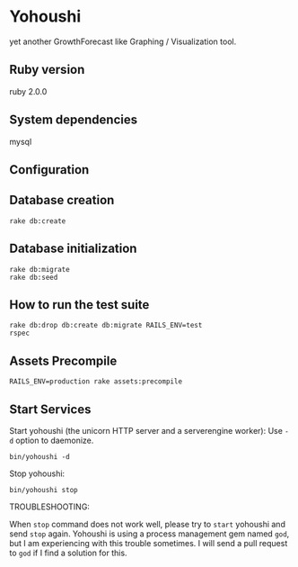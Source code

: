 # Yohoushi

yet another GrowthForecast like Graphing / Visualization tool.

## Ruby version

ruby 2.0.0

## System dependencies

mysql

## Configuration

## Database creation

    rake db:create

## Database initialization

    rake db:migrate
    rake db:seed

## How to run the test suite

    rake db:drop db:create db:migrate RAILS_ENV=test
    rspec

## Assets Precompile

    RAILS_ENV=production rake assets:precompile

## Start Services

Start yohoushi (the unicorn HTTP server and a serverengine worker): Use `-d` option to daemonize.

    bin/yohoushi -d

Stop yohoushi:

    bin/yohoushi stop

TROUBLESHOOTING:

When `stop` command does not work well, please try to `start` yohoushi and send `stop` again. 
Yohoushi is using a process management gem named `god`, but I am experiencing with this trouble sometimes. 
I will send a pull request to `god` if I find a solution for this.
